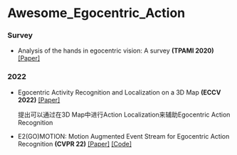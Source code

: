 # Awesome_Egocentric_Action

### Survey
- Analysis of the hands in egocentric vision: A survey **(TPAMI 2020)** [[Paper]](https://arxiv.org/pdf/1912.10867.pdf)


### 2022
- Egocentric Activity Recognition and Localization on a 3D Map **(ECCV 2022)** [[Paper]](https://arxiv.org/pdf/2105.09544.pdf)
  
  提出可以通过在3D Map中进行Action Localization来辅助Egocentric Action Recognition
  
- E2(GO)MOTION: Motion Augmented Event Stream for Egocentric Action Recognition **(CVPR 22)** [[Paper]](https://openaccess.thecvf.com/content/CVPR2022/papers/Plizzari_E2GOMOTION_Motion_Augmented_Event_Stream_for_Egocentric_Action_Recognition_CVPR_2022_paper.pdf) [[Code]](https://github.com/EgocentricVision/N-EPIC-Kitchens)
